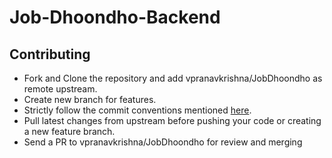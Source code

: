 # Job-Dhoondho-Backend
## Contributing
* Fork and Clone the repository and add vpranavkrishna/JobDhoondho as remote upstream.
* Create new branch for features.
* Strictly follow the commit conventions mentioned [here](https://karma-runner.github.io/latest/dev/git-commit-msg.html).
* Pull latest changes from upstream before pushing your code or creating a new feature branch.
* Send a PR to vpranavkrishna/JobDhoondho for review and merging
